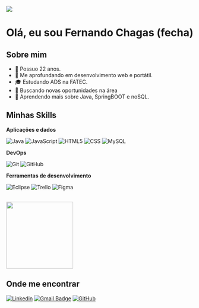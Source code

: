 ![](https://komarev.com/ghpvc/?username=fechadev&color=006bed)
# Olá, eu sou Fernando Chagas (fecha)
## Sobre mim

- 🎂 Possuo 22 anos.
- 🤔 Me aprofundando em desenvolvimento web e portátil.
- 🎓 Estudando ADS na FATEC.
- 💼 Buscando novas oportunidades na área
- 🌱 Aprendendo mais sobre Java, SpringBOOT e noSQL.

## Minhas Skills

**Aplicações e dados**

![Java](https://img.shields.io/badge/-Java-333333?style=flat&logo=Java&logoColor=007396)
![JavaScript](https://img.shields.io/badge/-JavaScript-333333?style=flat&logo=javascript)
![HTML5](https://img.shields.io/badge/-HTML5-333333?style=flat&logo=HTML5)
![CSS](https://img.shields.io/badge/-CSS-333333?style=flat&logo=CSS3&logoColor=1572B6)
![MySQL](https://img.shields.io/badge/-MySQL-333333?style=flat&logo=mysql)

**DevOps**

![Git](https://img.shields.io/badge/-Git-333333?style=flat&logo=git)
![GitHub](https://img.shields.io/badge/-GitHub-333333?style=flat&logo=github)

**Ferramentas de desenvolvimento**

![Eclipse](https://img.shields.io/badge/-Eclipse-333333?style=flat&logo=eclipse-ide&logoColor=2C2255)
![Trello](https://img.shields.io/badge/-Trello-333333?style=flat&logo=trello&logoColor=007ACC)
![Figma](https://img.shields.io/badge/-Figma-333333?style=flat&logo=figma&logoColor=007ACC)

<br/>

<a href="https://github.com/fechadev" title="Perfil do Fernando">
  <img height="180em" src="https://github-readme-stats.vercel.app/api?username=fechadev&theme=dracula&show_icons=true" />
</a>

## Onde me encontrar

[![Linkedin](https://img.shields.io/badge/-username-blue?style=flat-square&logo=Linkedin&logoColor=white&link=www.linkedin.com/in/fernando-chagas-0390741ba/)](https://www.linkedin.com/in/fernando-chagas-0390741ba/)
[![Gmail Badge](https://img.shields.io/badge/-seuemail@email.com-006bed?style=flat-square&logo=Gmail&logoColor=white&link=mailto:SEU-EMAIL)](mailto:fernando.chagas081@outlook.com)
[![GitHub](https://img.shields.io/github/followers/fechadev?label=follow&style=social)](https://www.linkedin.com/in/fernando-chagas-0390741ba/)
